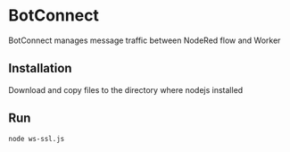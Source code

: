 # BotConnect
BotConnect manages message traffic between NodeRed flow and Worker

## Installation
Download and copy files to the directory where nodejs installed

## Run
~~~
node ws-ssl.js
~~~
